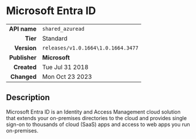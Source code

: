 # Microsoft Entra ID
| | |
|-:|-|
|**API name**|`shared_azuread`|
|**Tier**|Standard|
|**Version**|`releases/v1.0.1664\1.0.1664.3477`|
|**Publisher**|**Microsoft**|
|**Created**|Tue Jul 31 2018|
|**Changed**|Mon Oct 23 2023|

## Description
Microsoft Entra ID is an Identity and Access Management cloud solution that extends your on-premises directories to the cloud and provides single sign-on to thousands of cloud (SaaS) apps and access to web apps you run on-premises.
